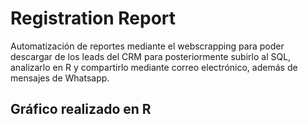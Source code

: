 # Registration Report

Automatización de reportes mediante el webscrapping para poder descargar de los leads del CRM para posteriormente subirlo al SQL, analizarlo en R y compartirlo mediante correo electrónico, además de mensajes de Whatsapp.

## Gráfico realizado en R
